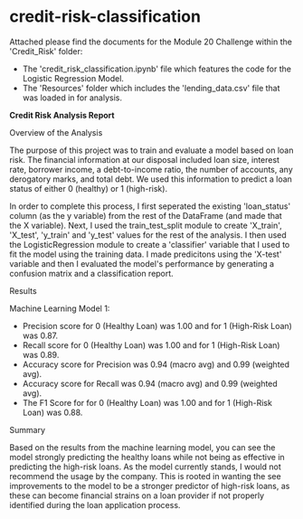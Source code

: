 # credit-risk-classification

Attached please find the documents for the Module 20 Challenge within the 'Credit_Risk' folder:
  - The 'credit_risk_classification.ipynb' file which features the code for the Logistic Regression Model.
  - The 'Resources' folder which includes the 'lending_data.csv' file that was loaded in for analysis.

**Credit Risk Analysis Report**

Overview of the Analysis

The purpose of this project was to train and evaluate a model based on loan risk. The financial information at our disposal included loan size, interest rate, borrower income, a debt-to-income ratio, the number of accounts, any derogatory marks, and total debt. We used this information to predict a loan status of either 0 (healthy) or 1 (high-risk).

In order to complete this process, I first seperated the existing 'loan_status' column (as the y variable) from the rest of the DataFrame (and made that the X variable). Next, I used the train_test_split module to create 'X_train', 'X_test', 'y_train' and 'y_test' values for the rest of the analysis. I then used the LogisticRegression module to create a 'classifier' variable that I used to fit the model using the training data. I made predicitons using the 'X-test' variable and then I evaluated the model's performance by generating a confusion matrix and a classification report.

Results

Machine Learning Model 1:
  - Precision score for 0 (Healthy Loan) was 1.00 and for 1 (High-Risk Loan) was 0.87.
  - Recall score for 0 (Healthy Loan) was 1.00 and for 1 (High-Risk Loan) was 0.89.
  - Accuracy score for Precision was 0.94 (macro avg) and 0.99 (weighted avg).
  - Accuracy score for Recall was 0.94 (macro avg) and 0.99 (weighted avg).
  - The F1 Score for for 0 (Healthy Loan) was 1.00 and for 1 (High-Risk Loan) was 0.88.

Summary

Based on the results from the machine learning model, you can see the model strongly predicting the healthy loans while not being as effective in predicting the high-risk loans. As the model currently stands, I would not recommend the usage by the company. This is rooted in wanting the see improvements to the model to be a stronger predictor of high-risk loans, as these can become financial strains on a loan provider if not properly identified during the loan application process.

